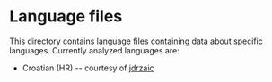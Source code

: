 Language files
==============

This directory contains language files containing data about specific
languages. Currently analyzed languages are:

* Croatian (HR) -- courtesy of
  [jdrzaic](https://github.com/jdrzaic/cryptography)

